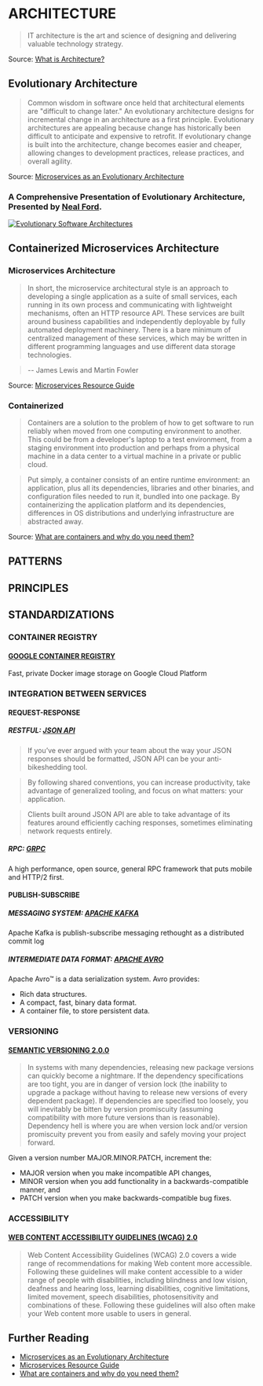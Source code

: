# ARCHITECTURE
> IT architecture is the art and science of designing and delivering valuable technology strategy.

Source: [What is Architecture?](http://iasaglobal.org/itabok/what-is-it-architecture/)

## Evolutionary Architecture

> Common wisdom in software once held that architectural elements are "difficult to change later." An evolutionary architecture designs for incremental change in an architecture as a first principle. Evolutionary architectures are appealing because change has historically been difficult to anticipate and expensive to retrofit. If evolutionary change is built into the architecture, change becomes easier and cheaper, allowing changes to development practices, release practices, and overall agility.

Source: [Microservices as an Evolutionary Architecture](https://www.thoughtworks.com/insights/blog/microservices-evolutionary-architecture)

### A Comprehensive Presentation of Evolutionary Architecture, Presented by [Neal Ford](http://nealford.com/).

[![Evolutionary Software Architectures](http://img.youtube.com/vi/SzSZpZI02Jg/0.jpg)](https://www.youtube.com/watch?v=SzSZpZI02Jg)

## Containerized Microservices Architecture
### Microservices Architecture
>In short, the microservice architectural style is an approach to developing a single application as a suite of small services, each running in its own process and communicating with lightweight mechanisms, often an HTTP resource API. These services are built around business capabilities and independently deployable by fully automated deployment machinery. There is a bare minimum of centralized management of these services, which may be written in different programming languages and use different data storage technologies.

> -- James Lewis and Martin Fowler

Source: [Microservices Resource Guide](http://martinfowler.com/microservices/#what)

### Containerized
> Containers are a solution to the problem of how to get software to run reliably when moved from one computing environment to another. This could be from a developer's laptop to a test environment, from a staging environment into production and perhaps from a physical machine in a data center to a virtual machine in a private or public cloud.

> Put simply, a container consists of an entire runtime environment: an application, plus all its dependencies, libraries and other binaries, and configuration files needed to run it, bundled into one package. By containerizing the application platform and its dependencies, differences in OS distributions and underlying infrastructure are abstracted away.

Source: [What are containers and why do you need them?](http://www.cio.com/article/2924995/enterprise-software/what-are-containers-and-why-do-you-need-them.html)

## PATTERNS
## PRINCIPLES

## STANDARDIZATIONS

### CONTAINER REGISTRY 
#### [GOOGLE CONTAINER REGISTRY](https://cloud.google.com/container-registry/)
Fast, private Docker image storage on Google Cloud Platform


### INTEGRATION BETWEEN SERVICES
#### REQUEST-RESPONSE
##### RESTFUL: [JSON API](http://jsonapi.org/)
> If you’ve ever argued with your team about the way your JSON responses should be formatted, JSON API can be your anti-bikeshedding tool.

> By following shared conventions, you can increase productivity, take advantage of generalized tooling, and focus on what matters: your application.

> Clients built around JSON API are able to take advantage of its features around efficiently caching responses, sometimes eliminating network requests entirely.

##### RPC: [GRPC](http://www.grpc.io/)
A high performance, open source, general RPC framework that puts mobile and HTTP/2 first.

#### PUBLISH-SUBSCRIBE
##### MESSAGING SYSTEM: [APACHE KAFKA](http://kafka.apache.org/)
Apache Kafka is publish-subscribe messaging rethought as a distributed commit log

##### INTERMEDIATE DATA FORMAT: [APACHE AVRO](https://avro.apache.org/docs/current/)
Apache Avro™ is a data serialization system.
Avro provides:
* Rich data structures.
* A compact, fast, binary data format.
* A container file, to store persistent data.


### VERSIONING
#### [SEMANTIC VERSIONING 2.0.0](http://semver.org/spec/v2.0.0.html)
> In systems with many dependencies, releasing new package versions can quickly become a nightmare. If the dependency specifications are too tight, you are in danger of version lock (the inability to upgrade a package without having to release new versions of every dependent package). If dependencies are specified too loosely, you will inevitably be bitten by version promiscuity (assuming compatibility with more future versions than is reasonable). Dependency hell is where you are when version lock and/or version promiscuity prevent you from easily and safely moving your project forward.

Given a version number MAJOR.MINOR.PATCH, increment the:
* MAJOR version when you make incompatible API changes,
* MINOR version when you add functionality in a backwards-compatible manner, and
* PATCH version when you make backwards-compatible bug fixes.

### ACCESSIBILITY 
#### [WEB CONTENT ACCESSIBILITY GUIDELINES (WCAG) 2.0](https://www.w3.org/TR/WCAG20/)
> Web Content Accessibility Guidelines (WCAG) 2.0 covers a wide range of recommendations for making Web content more accessible. Following these guidelines will make content accessible to a wider range of people with disabilities, including blindness and low vision, deafness and hearing loss, learning disabilities, cognitive limitations, limited movement, speech disabilities, photosensitivity and combinations of these. Following these guidelines will also often make your Web content more usable to users in general.


## Further Reading
* [Microservices as an Evolutionary Architecture](https://www.thoughtworks.com/insights/blog/microservices-evolutionary-architecture)
* [Microservices Resource Guide](http://martinfowler.com/microservices/)
* [What are containers and why do you need them?](http://www.cio.com/article/2924995/enterprise-software/what-are-containers-and-why-do-you-need-them.html)
